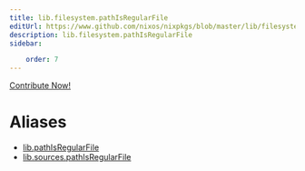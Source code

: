 ```yaml
---
title: lib.filesystem.pathIsRegularFile
editUrl: https://www.github.com/nixos/nixpkgs/blob/master/lib/filesystem.nix#L102C23
description: lib.filesystem.pathIsRegularFile
sidebar:

    order: 7
---
```


<a href="https://www.github.com/nixos/nixpkgs/blob/master/lib/filesystem.nix#L102C23">Contribute Now!</a>


# Aliases

- [lib.pathIsRegularFile](/nix-doc-comments/reference/lib/lib-pathIsRegularFile)
- [lib.sources.pathIsRegularFile](/nix-doc-comments/reference/lib/sources/lib-sources-pathIsRegularFile)


